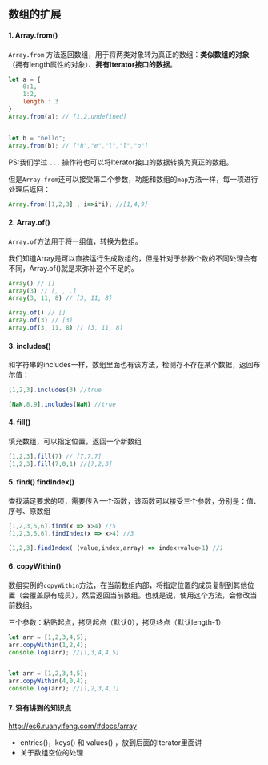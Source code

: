 ## 数组的扩展

#### 1. Array.from()

`Array.from` 方法返回数组，用于将两类对象转为真正的数组：**类似数组的对象**（拥有length属性的对象）、**拥有Iterator接口的数据**。

```js
let a = {
    0:1,
    1:2,
    length : 3
}
Array.from(a); // [1,2,undefined]


let b = "hello";
Array.from(b); // ["h","e","l","l","o"]
```

PS:我们学过 `...` 操作符也可以将Iterator接口的数据转换为真正的数组。

但是`Array.from`还可以接受第二个参数，功能和数组的`map`方法一样，每一项进行处理后返回：

```js
Array.from([1,2,3] , i=>i*i); //[1,4,9]
```

#### 2. Array.of()

`Array.of`方法用于将一组值，转换为数组。

我们知道Array是可以直接运行生成数组的，但是针对于参数个数的不同处理会有不同，Array.of()就是来弥补这个不足的。

```js
Array() // []
Array(3) // [, , ,]
Array(3, 11, 8) // [3, 11, 8]

Array.of() // []
Array.of(3) // [3]
Array.of(3, 11, 8) // [3, 11, 8]
```

#### 3. includes()

和字符串的includes一样，数组里面也有该方法，检测存不存在某个数据，返回布尔值：

```js
[1,2,3].includes(3) //true

[NaN,8,9].includes(NaN) //true
```

#### 4. fill()

填充数组，可以指定位置，返回一个新数组

```js
[1,2,3].fill(7) // [7,7,7]
[1,2,3].fill(7,0,1) //[7,2,3]
```

#### 5. find()  findIndex()

查找满足要求的项，需要传入一个函数，该函数可以接受三个参数，分别是：值、序号、原数组

```js
[1,2,3,5,6].find(x => x>4) //5
[1,2,3,5,6].findIndex(x => x>4) //3

[1,2,3].findIndex( (value,index,array) => index+value>1) //1
```

#### 6. copyWithin()

数组实例的`copyWithin`方法，在当前数组内部，将指定位置的成员复制到其他位置（会覆盖原有成员），然后返回当前数组。也就是说，使用这个方法，会修改当前数组。

三个参数：粘贴起点，拷贝起点（默认0），拷贝终点（默认length-1）

```js
let arr = [1,2,3,4,5];
arr.copyWithin(1,2,4);
console.log(arr); //[1,3,4,4,5]


let arr = [1,2,3,4,5];
arr.copyWithin(4,0,4);
console.log(arr); //[1,2,3,4,1]
```

#### 7. 没有讲到的知识点

http://es6.ruanyifeng.com/#docs/array

- entries()，keys() 和 values() ，放到后面的Iterator里面讲
- 关于数组空位的处理

